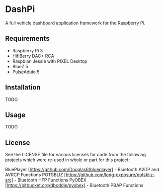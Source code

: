 DashPi
============

A full vehicle dashboard application framework for the Raspberry Pi.

Requirements
------------

* Raspberry Pi 3
* HifiBerry DAC+ RCA
* Raspbian Jessie with PIXEL Desktop
* BlueZ 5
* PulseAduio 5

Installation
------------

TODO

Usage
-----

TODO

License
------

See the LICENSE file for various licenses for code from the following projects which
were re-used in whole or part for this project:

BluePlayer [https://github.com/Douglas6/blueplayer] - Bluetooth A2DP and AVRCP Functions
POTSBLIZ [https://github.com/long-exposure/potsbliz-src] - Bluetooth HFP Functions
PyOBEX [https://bitbucket.org/dboddie/pyobex] - Bluetooth PBAP Functions
